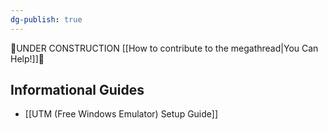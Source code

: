 ```yaml
---
dg-publish: true
---
```

🚧UNDER CONSTRUCTION [[How to contribute to the megathread|You Can Help!]]🚧

## Informational Guides
- [[UTM (Free Windows Emulator) Setup Guide]]